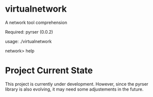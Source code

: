 virtualnetwork
==============

A network tool comprehension

Required:
pyrser (0.0.2)

usage: ./virtualnetwork


network> help


Project Current State
==============

This project is currently under development.
However, since the pyrser library is also evolving, it may need some adjustements in the future.
